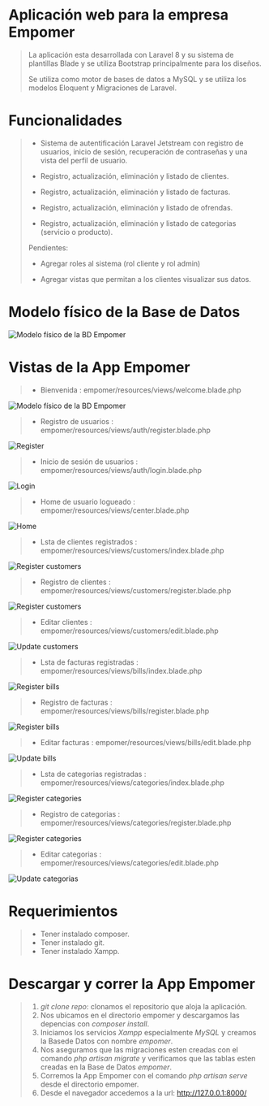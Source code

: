# Aplicación web para la empresa Empomer

>La aplicación esta desarrollada con Laravel 8 y su sistema de plantillas Blade y se utiliza Bootstrap principalmente para los diseños.
>
>Se utiliza como motor de bases de datos a MySQL y se utiliza los modelos Eloquent y Migraciones de Laravel.



# Funcionalidades

> * Sistema de autentificación Laravel Jetstream con registro de usuarios, inicio de sesión, recuperación de contraseñas y una vista del perfil de usuario.
> 
> * Registro, actualización, eliminación y listado de clientes.
>
> * Registro, actualización, eliminación y 
listado de facturas.
>
> * Registro, actualización, eliminación y listado de ofrendas.
>
> * Registro, actualización, eliminación y listado de categorias (servicio o producto).
>
> Pendientes: 
>
>* Agregar roles al sistema (rol cliente y rol admin)
>
>* Agregar vistas que permitan a los clientes visualizar sus datos.

# Modelo físico de la Base de Datos

![Modelo físico de la BD Empomer](https://raw.githubusercontent.com/dpdorado/app_empomer/main/bd/modelo_fisico.png)

# Vistas de la App Empomer

>* Bienvenida : empomer/resources/views/welcome.blade.php

![Modelo físico de la BD Empomer](https://raw.githubusercontent.com/dpdorado/app_empomer/main/screenshot/welcome.png)

>* Registro de usuarios : empomer/resources/views/auth/register.blade.php

![Register](https://raw.githubusercontent.com/dpdorado/app_empomer/main/screenshot/register.png)


>* Inicio de sesión de usuarios : empomer/resources/views/auth/login.blade.php

![Login](https://raw.githubusercontent.com/dpdorado/app_empomer/main/screenshot/login.png)

>* Home de usuario logueado : empomer/resources/views/center.blade.php

![Home](https://raw.githubusercontent.com/dpdorado/app_empomer/main/screenshot/home.png)

>* Lsta de clientes registrados : empomer/resources/views/customers/index.blade.php

![Register customers](https://raw.githubusercontent.com/dpdorado/app_empomer/main/screenshot/customers.png)

>* Registro de clientes : empomer/resources/views/customers/register.blade.php

![Register customers](https://raw.githubusercontent.com/dpdorado/app_empomer/main/screenshot/customers_create.png)

>* Editar clientes : empomer/resources/views/customers/edit.blade.php

![Update customers](https://raw.githubusercontent.com/dpdorado/app_empomer/main/screenshot/customers_edit.png)

>* Lsta de facturas registradas : empomer/resources/views/bills/index.blade.php

![Register bills](https://raw.githubusercontent.com/dpdorado/app_empomer/main/screenshot/bill.png)

>* Registro de facturas : empomer/resources/views/bills/register.blade.php

![Register bills](https://raw.githubusercontent.com/dpdorado/app_empomer/main/screenshot/bills_create.png)

>* Editar facturas : empomer/resources/views/bills/edit.blade.php

![Update bills](https://raw.githubusercontent.com/dpdorado/app_empomer/main/screenshot/bills_edit.png)


>* Lsta de categorias registradas : empomer/resources/views/categories/index.blade.php

![Register categories](https://raw.githubusercontent.com/dpdorado/app_empomer/main/screenshot/categories.png)

>* Registro de categorias : empomer/resources/views/categories/register.blade.php

![Register categories](https://raw.githubusercontent.com/dpdorado/app_empomer/main/screenshot/categories_create.png)

>* Editar categorias : empomer/resources/views/categories/edit.blade.php

![Update categorias](https://raw.githubusercontent.com/dpdorado/app_empomer/main/screenshot/categories_edit.png)


# Requerimientos

>* Tener instalado composer.
>* Tener instalado git.
>* Tener instalado Xampp.

# Descargar y correr la App Empomer

>1. *git clone repo*: clonamos el repositorio que aloja la aplicación.
>2. Nos ubicamos en el directorio empomer y descargamos las depencias con *composer install*.
>3. Iniciamos los servicios *Xampp* especialmente *MySQL* y creamos la Basede Datos con nombre *empomer*.
>4. Nos aseguramos que las migraciones esten creadas con el comando *php artisan migrate* y verificamos que las tablas esten creadas en la Base de Datos *empomer*.
>5. Corremos la App Empomer con el comando *php artisan serve* desde el directorio empomer.
>6. Desde el navegador accedemos a la url: http://127.0.0.1:8000/


